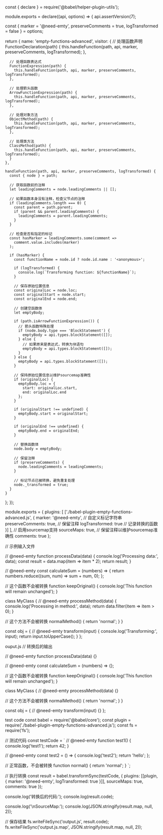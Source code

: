 const { declare } = require('@babel/helper-plugin-utils');

module.exports = declare((api, options) => {
  api.assertVersion(7);

  const { 
    marker = '@need-emty',
    preserveComments = true,
    logTransformed = false 
  } = options;

  return {
    name: 'empty-functions-advanced',
    visitor: {
      // 处理函数声明
      FunctionDeclaration(path) {
        this.handleFunction(path, api, marker, preserveComments, logTransformed);
      },
      
      // 处理函数表达式
      FunctionExpression(path) {
        this.handleFunction(path, api, marker, preserveComments, logTransformed);
      },
      
      // 处理箭头函数
      ArrowFunctionExpression(path) {
        this.handleFunction(path, api, marker, preserveComments, logTransformed);
      },
      
      // 处理对象方法
      ObjectMethod(path) {
        this.handleFunction(path, api, marker, preserveComments, logTransformed);
      },
      
      // 处理类方法
      ClassMethod(path) {
        this.handleFunction(path, api, marker, preserveComments, logTransformed);
      }
    },
    
    handleFunction(path, api, marker, preserveComments, logTransformed) {
      const { node } = path;
      
      // 获取函数前的注释
      let leadingComments = node.leadingComments || [];
      
      // 如果函数本身没有注释，检查父节点的注释
      if (leadingComments.length === 0) {
        const parent = path.parent;
        if (parent && parent.leadingComments) {
          leadingComments = parent.leadingComments;
        }
      }
      
      // 检查是否有指定的标记
      const hasMarker = leadingComments.some(comment => 
        comment.value.includes(marker)
      );
      
      if (hasMarker) {
        const functionName = node.id ? node.id.name : '<anonymous>';
        
        if (logTransformed) {
          console.log(`Transforming function: ${functionName}`);
        }
        
        // 保存原始位置信息
        const originalLoc = node.loc;
        const originalStart = node.start;
        const originalEnd = node.end;
        
        // 创建空函数体
        let emptyBody;
        
        if (path.isArrowFunctionExpression()) {
          // 箭头函数特殊处理
          if (node.body.type === 'BlockStatement') {
            emptyBody = api.types.blockStatement([]);
          } else {
            // 如果原来是表达式，转换为块语句
            emptyBody = api.types.blockStatement([]);
          }
        } else {
          emptyBody = api.types.blockStatement([]);
        }
        
        // 保持原始位置信息以维护sourcemap准确性
        if (originalLoc) {
          emptyBody.loc = {
            start: originalLoc.start,
            end: originalLoc.end
          };
        }
        
        if (originalStart !== undefined) {
          emptyBody.start = originalStart;
        }
        
        if (originalEnd !== undefined) {
          emptyBody.end = originalEnd;
        }
        
        // 替换函数体
        node.body = emptyBody;
        
        // 保留注释
        if (preserveComments) {
          node.leadingComments = leadingComments;
        }
        
        // 标记节点已被转换，避免重复处理
        node._transformed = true;
      }
    }
  };
});

module.exports = {
  plugins: [
    ['./babel-plugin-empty-functions-advanced.js', {
      marker: '@need-emty',           // 自定义标记字符串
      preserveComments: true,         // 保留注释
      logTransformed: true            // 记录转换的函数
    }]
  ],
  // 启用sourcemap支持
  sourceMaps: true,
  // 保留注释以维护sourcemap准确性
  comments: true
};

// 示例输入文件

// @need-emty
function processData(data) {
  console.log('Processing data:', data);
  const result = data.map(item => item * 2);
  return result;
}

// @need-emty
const calculateSum = (numbers) => {
  return numbers.reduce((sum, num) => sum + num, 0);
};

// 这个函数不会被转换
function keepOriginal() {
  console.log('This function will remain unchanged');
}

class MyClass {
  // @need-emty
  processMethod(data) {
    console.log('Processing in method:', data);
    return data.filter(item => item > 0);
  }
  
  // 这个方法不会被转换
  normalMethod() {
    return 'normal';
  }
}

const obj = {
  // @need-emty
  transform(input) {
    console.log('Transforming:', input);
    return input.toUpperCase();
  }
};

ouput.js
// 转换后的输出

// @need-emty
function processData(data) {}

// @need-emty
const calculateSum = (numbers) => {};

// 这个函数不会被转换
function keepOriginal() {
  console.log('This function will remain unchanged');
}

class MyClass {
  // @need-emty
  processMethod(data) {}
  
  // 这个方法不会被转换
  normalMethod() {
    return 'normal';
  }
}

const obj = {
  // @need-emty
  transform(input) {}
};


test code
const babel = require('@babel/core');
const plugin = require('./babel-plugin-empty-functions-advanced.js');
const fs = require('fs');

// 测试代码
const testCode = `
// @need-emty
function test1() {
  console.log('test1');
  return 42;
}

// @need-emty
const test2 = () => {
  console.log('test2');
  return 'hello';
};

// 正常函数，不会被转换
function normal() {
  return 'normal';
}
`;

// 执行转换
const result = babel.transformSync(testCode, {
  plugins: [[plugin, { 
    marker: '@need-emty',
    logTransformed: true 
  }]],
  sourceMaps: true,
  comments: true
});

console.log('转换后的代码:');
console.log(result.code);

console.log('\nSourceMap:');
console.log(JSON.stringify(result.map, null, 2));

// 保存结果
fs.writeFileSync('output.js', result.code);
fs.writeFileSync('output.js.map', JSON.stringify(result.map, null, 2));
